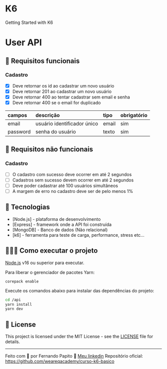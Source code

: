# K6
Getting Started with K6

# User API

## 🔖 Requisitos funcionais

### Cadastro

- [X] Deve retornar os id ao cadastrar um novo usuário
- [X] Deve retornar 201 ao cadastrar um novo usuário
- [X] Deve retornar 400 ao tentar cadastrar sem email e senha
- [X] Deve retornar 400 se o email for duplicado

| campos   | descrição                             | tipo     | obrigatório |
| :-----   | :------------------------------------ | :------- | :---------- |
| email    | usuário identificador único           | email    | sim         |
| password | senha do usuário                      | texto    | sim         |

## 🔖 Requisitos não funcionais

### Cadastro

- [ ] O cadastro com sucesso deve ocorrer em até 2 segundos
- [ ] Cadastros sem sucesso devem ocorrer em até 2 segundos
- [ ] Deve poder cadastrar até 100 usuários simultâneos
- [ ] A margem de erro no cadastro deve ser de pelo menos 1%

## 🚀 Tecnologias

- [Node.js] - plataforma de desenvolvimento
- [Express] - framework onde a API foi construída
- [MongoDB] - Banco de dados (Não relacional)
- [k6] - ferramenta para teste de carga, performance, stress etc...

## 👨🏻‍💻 Como executar o projeto

[Node.js](https://nodejs.org/) v16 ou superior para executar.

Para liberar o gerenciador de pacotes Yarn:

```
corepack enable
```

Execute os comandos abaixo para instalar das dependências do projeto:

```sh
cd /api
yarn install
yarn dev
```

## 📝 License

This project is licensed under the MIT License - see the [LICENSE](LICENSE) file for details.

---

Feito com 💜 por Fernando Papito 👋 [Meu linkedin](https://www.linkedin.com/in/papitoio/)
Repositório oficial: https://github.com/weareqacademy/curso-k6-basico